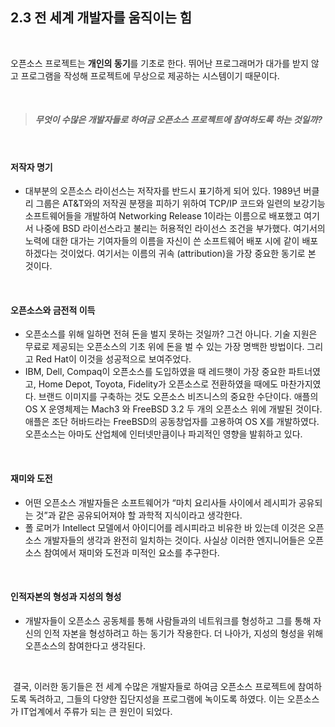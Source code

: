 ## 2.3 전 세계 개발자를 움직이는 힘

<br>

오픈소스 프로젝트는 **개인의 동기**를 기초로 한다. 뛰어난 프로그래머가 대가를 받지 않고 프로그램을 작성해 프로젝트에 무상으로 제공하는 시스템이기 때문이다.

<br>

> #### *무엇이 수많은 개발자들로 하여금 오픈소스 프로젝트에 참여하도록 하는 것일까?*

<br>

#### 저작자 명기
* 대부분의 오픈소스 라이선스는 저작자를 반드시 표기하게 되어 있다. 1989년 버클리 그룹은 AT&T와의 저작권 분쟁을 피하기 위하여 TCP/IP 코드와 일련의 보강기능 소프트웨어들을 개발하여 Networking Release 1이라는 이름으로 배포했고 여기서 나중에 BSD 라이선스라고 불리는 허용적인 라이선스 조건을 부가했다. 여기서의 노력에 대한 대가는 기여자들의 이름을 자신이 쓴 소프트웨어 배포 시에 같이 배포하겠다는 것이었다. 여기서는 이름의 귀속 (attribution)을 가장 중요한 동기로 본 것이다.

<br>

#### 오픈소스와 금전적 이득
* 오픈소스를 위해 일하면 전혀 돈을 벌지 못하는 것일까? 그건 아니다. 기술 지원은 무료로 제공되는 오픈소스의 기초 위에 돈을 벌 수 있는 가장 명백한 방법이다. 그리고 Red Hat이 이것을 성공적으로 보여주었다.
* IBM, Dell, Compaq이 오픈소스를 도입하였을 때 레드햇이 가장 중요한 파트너였고, Home Depot, Toyota, Fidelity가 오픈소스로 전환하였을 때에도 마찬가지였다. 브랜드 이미지를 구축하는 것도 오픈소스 비즈니스의 중요한 수단이다. 애플의 OS X 운영체제는 Mach3 와 FreeBSD 3.2 두 개의 오픈소스 위에 개발된 것이다. 애플은 조단 허바드라는 FreeBSD의 공동창업자를 고용하여 OS X를 개발하였다. 오픈소스는 아마도 산업체에 인터넷만큼이나 파괴적인 영향을 발휘하고 있다.

<br>

#### 재미와 도전
* 어떤 오픈소스 개발자들은 소프트웨어가 “마치 요리사들 사이에서 레시피가 공유되는 것”과 같은 공유되어져야 할 과학적 지식이라고 생각한다.
* 폴 로머가 Intellect 모델에서 아이디어를 레시피라고 비유한 바 있는데 이것은 오픈소스 개발자들의 생각과 완전히 일치하는 것이다.
사실상 이러한 엔지니어들은 오픈소스 참여에서 재미와 도전과 미적인 요소를 추구한다.

<br>

#### 인적자본의 형성과 지성의 형성
* 개발자들이 오픈소스 공동체를 통해 사람들과의 네트워크를 형성하고 그를 통해 자신의 인적 자본을 형성하려고 하는 동기가 작용한다. 더 나아가, 지성의 형성을 위해 오픈소스의 참여한다고 생각된다.

<br>

  결국, 이러한 동기들은 전 세계 수많은 개발자들로 하여금 오픈소스 프로젝트에 참여하도록 독려하고, 그들의 다양한 집단지성을 프로그램에 녹이도록 하였다. 이는 오픈소스가 IT업계에서 주류가 되는 큰 원인이 되었다.
